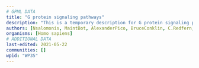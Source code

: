 ```yaml
---
# GPML DATA
title: "G protein signaling pathways"
description: "This is a temporary description for G protein signaling pathways"
authors: [Nsalomonis, MaintBot, AlexanderPico, BruceConklin, C.Redfern, Thomas, Samuel Sklar, Zari, Mkutmon, Khanspers, Eweitz]
organisms: [Homo sapiens]
# ADDITIONAL DATA
last-edited: 2021-05-22
communities: []
wpid: "WP35"
---
```

